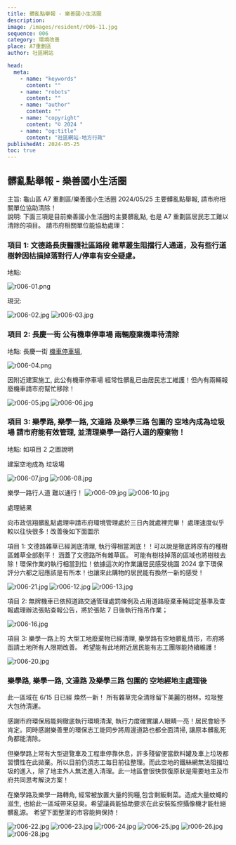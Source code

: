 ```yaml
---
title: 髒亂點舉報 - 樂善國小生活圈
description:
image: /images/resident/r006-11.jpg
sequence: 006
category: 環境改善
place: A7重劃區
author: 社區網站

head:
  meta:
    - name: "keywords"
      content: ""
    - name: "robots"
      content: ""
    - name: "author"
      content: ""
    - name: "copyright"
      content: "© 2024 "
    - name: "og:title"
      content: "社區網站-地方行政"
publishedAt: 2024-05-25
toc: true
---
```


## 髒亂點舉報 - 樂善國小生活圈

主旨: 龜山區 A7 重劃區/樂善國小生活圈 2024/05/25 主要髒亂點舉報, 請市府相關單位協助清除！  
說明:
下面三項是目前樂善國小生活圈的主要髒亂點, 也是 A7 重劃區居民志工難以清除的項目。 請市府相關單位能協助處理：

### 項目 1: 文德路長庚醫護社區路段 雜草叢生阻擋行人通道，及有些行道樹幹因枯損掉落對行人/停車有安全疑慮。

地點:

![r006-01.png](/images/resident/r006-01.png)

現況:

![r006-02.jpg](/images/resident/r006-02.jpg)
![r006-03.jpg](/images/resident/r006-03.jpg)

### 項目 2: 長慶一街 公有機車停車場 兩輛廢棄機車待清除

地點: 長慶一街 <a href="https://maps.app.goo.gl/35aBJ9Mw5furtLad6"> 機車停車場</a>,

![r006-04.png](/images/resident/r006-04.png)

因附近建案施工, 此公有機車停車場 經常性髒亂已由居民志工維護！但內有兩輛報廢機車請市府幫忙移除！

![r006-05.jpg](/images/resident/r006-05.jpg)
![r006-06.jpg](/images/resident/r006-06.jpg)

### 項目 3: 樂學路, 樂學一路, 文達路 及樂學三路 包圍的 空地內成為垃圾場 請市府能有效管理, 並清理樂學一路行人道的廢棄物！

地點: 如項目 2 之圖說明

建案空地成為 垃圾場

![r006-07.jpg](/images/resident/r006-07.jpg)
![r006-08.jpg](/images/resident/r006-08.jpg)

樂學一路行人道 難以通行！
![r006-09.jpg](/images/resident/r006-09.jpg)
![r006-10.jpg](/images/resident/r006-10.jpg)

處理結果

向市政信翔髒亂點處理申請市府環境管理處於三日內就處裡完畢！ 處理速度似乎較以往快很多！改善後如下面圖示

項目 1: 文德路雜草已經測底清理, 執行得相當測底！！可以說是徹底將原有的種樹區雜草全部剷平！ 涵蓋了文德路所有雜草區。 可能有樹枝掉落的區域也將樹枝去除！環保作業的執行相當到位！依據這次的作業讓居民感受桃園 2024 拿下環保評分六都之冠應該是有所本！也讓來此購物的居民能有換然一新的感受！

![r006-21.jpg](/images/resident/r006-21.jpg)
![r006-12.jpg](/images/resident/r006-12.jpg)
![r006-13.jpg](/images/resident/r006-13.jpg)

項目 2: 無牌機車已依照道路交通管理處罰條例及占用道路廢棄車輛認定基準及查報處理辦法張貼查報公告，將於張貼 7 日後執行拖吊作業；

![r006-16.jpg](/images/resident/r006-16.jpg)

項目 3: 樂學一路上的 大型工地廢棄物已經清理, 樂學路有空地髒亂情形，市府將函請土地所有人限期改善。 希望能有此地附近居民能有志工團隊能持續維護！

![r006-20.jpg](/images/resident/r006-20.jpg)

### 樂學路, 樂學一路, 文達路 及樂學三路 包圍的 空地經地主處理後

此一區域在 6/15 日已經 煥然一新！ 所有雜草完全清除留下美麗的樹林，垃圾整大包待清運。

感謝市府環保局能夠徹底執行環境清潔, 執行力度確實讓人眼睛一亮！居民會給予肯定。同時感謝樂善里的環保志工能同步將周邊道路也都全面清掃, 讓原本髒亂死角都能清除。

但樂學路上常有大型遊覽車及工程車停靠休息，許多殘留便當飲料罐及車上垃圾都習慣性在此拋棄。所以目前仍須志工每日前往整理。而此空地的鐵絲網無法阻擋垃圾的進入，除了地主外人無法進入清理。此一地區會很快恢復原狀是需要地主及市府共同思考解決方案！

在樂學路及樂學一路轉角, 經常被放置大量的狗糧,包含剩飯剩菜。造成大量蚊蠅的滋生, 也給此一區域帶來惡臭。希望議員能協助要求在此安裝監控攝像機才能杜絕髒亂源。 希望下面整潔的市容能夠保持！

![r006-22.jpg](/images/resident/r006-22.jpg)
![r006-23.jpg](/images/resident/r006-23.jpg)
![r006-24.jpg](/images/resident/r006-24.jpg)
![r006-25.jpg](/images/resident/r006-25.jpg)
![r006-26.jpg](/images/resident/r006-26.jpg)
![r006-28.jpg](/images/resident/r006-28.jpg)
